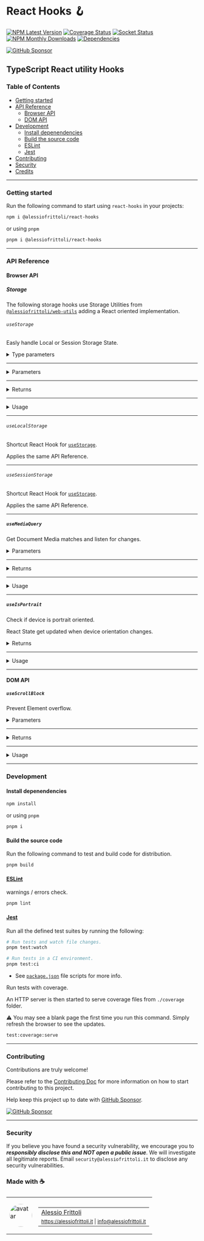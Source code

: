 # React Hooks 🪝

[![NPM Latest Version][version-badge]][npm-url] [![Coverage Status][coverage-badge]][coverage-url] [![Socket Status][socket-badge]][socket-url] [![NPM Monthly Downloads][downloads-badge]][npm-url] [![Dependencies][deps-badge]][deps-url]

[![GitHub Sponsor][sponsor-badge]][sponsor-url]

[version-badge]: https://img.shields.io/npm/v/%40alessiofrittoli%2Freact-hooks
[npm-url]: https://npmjs.org/package/%40alessiofrittoli%2Freact-hooks
[coverage-badge]: https://coveralls.io/repos/github/alessiofrittoli/react-hooks/badge.svg
[coverage-url]: https://coveralls.io/github/alessiofrittoli/react-hooks
[socket-badge]: https://socket.dev/api/badge/npm/package/@alessiofrittoli/react-hooks
[socket-url]: https://socket.dev/npm/package/@alessiofrittoli/react-hooks/overview
[downloads-badge]: https://img.shields.io/npm/dm/%40alessiofrittoli%2Freact-hooks.svg
[deps-badge]: https://img.shields.io/librariesio/release/npm/%40alessiofrittoli%2Freact-hooks
[deps-url]: https://libraries.io/npm/%40alessiofrittoli%2Freact-hooks

[sponsor-badge]: https://img.shields.io/static/v1?label=Fund%20this%20package&message=%E2%9D%A4&logo=GitHub&color=%23DB61A2
[sponsor-url]: https://github.com/sponsors/alessiofrittoli

## TypeScript React utility Hooks

### Table of Contents

- [Getting started](#getting-started)
- [API Reference](#api-reference)
  - [Browser API](#browser-api)
  - [DOM API](#dom-api)
- [Development](#development)
  - [Install depenendencies](#install-depenendencies)
  - [Build the source code](#build-the-source-code)
  - [ESLint](#eslint)
  - [Jest](#jest)
- [Contributing](#contributing)
- [Security](#security)
- [Credits](#made-with-)

---

### Getting started

Run the following command to start using `react-hooks` in your projects:

```bash
npm i @alessiofrittoli/react-hooks
```

or using `pnpm`

```bash
pnpm i @alessiofrittoli/react-hooks
```

---

### API Reference

#### Browser API

##### Storage

The following storage hooks use Storage Utilities from [`@alessiofrittoli/web-utils`](https://npmjs.com/package/@alessiofrittoli/web-utils#storage-utilities) adding a React oriented implementation.

###### `useStorage`

Easly handle Local or Session Storage State.

<details>

<summary style="cursor:pointer">Type parameters</summary>

| Parameter | Type | Default | Description |
|-----------|------|---------|-------------|
| `T`       | `any` | `string` | A custom type applied to the stored item. |

</details>

---

<details>

<summary style="cursor:pointer">Parameters</summary>

| Parameter | Type | Default | Description |
|-----------|------|---------|-------------|
| `key`          | `string`           | - | The storage item key. |
| `initialValue` | `T`                | - | The storage item initial value. |
| `type`         | `local \| session` | local | (Optional) The storage API to use. |

</details>

---

<details>

<summary style="cursor:pointer">Returns</summary>

Type: `[ Value<T>, SetValue<Value<T>> ]`

A tuple with the stored item value or initial value and the setter function.

</details>

---

<details>

<summary style="cursor:pointer">Usage</summary>

###### Importing the hooks

```tsx
import {
  useStorage, useLocalStorage, useSessionStorage
} from '@alessiofrittoli/react-hooks'
// or
import {
  useStorage, useLocalStorage, useSessionStorage
} from '@alessiofrittoli/react-hooks/browser-api'
// or
import {
  useStorage, useLocalStorage, useSessionStorage
} from '@alessiofrittoli/react-hooks/browser-api/storage'
```

---

###### Reading item value from storage

```tsx
'use client'

import { useStorage } from '@alessiofrittoli/react-hooks/browser-api/storage'

type Locale = 'it' | 'en'

const storage       = 'local' // or 'session'
const defaultLocale = 'it'

export const SomeComponent: React.FC = () => {

  const [ userLocale ] = useStorage<Locale>( 'user-locale', defaultLocale, storage )

  return (
    ...
  )

}
```

---

###### Updating storage item value

```tsx
'use client'

import { useCallback } from 'react'
import { useStorage } from '@alessiofrittoli/react-hooks/browser-api/storage'

type Locale = 'it' | 'en'

const storage       = 'local' // or 'session'
const defaultLocale = 'it'

export const LanguageSwitcher: React.FC = () => {

  const [ userLocale, setUserLocale ] = useStorage<Locale>( 'user-locale', defaultLocale, storage )

  const clickHandler = useCallback( () => {
    setUserLocale( 'en' )
  }, [ setUserLocale ] )

  return (
    ...
  )

}
```

---

###### Deleting storage item

```tsx
'use client'

import { useCallback } from 'react'
import { useStorage } from '@alessiofrittoli/react-hooks/browser-api/storage'

type Locale = 'it' | 'en'

const storage       = 'local' // or 'session'
const defaultLocale = 'it'

export const LanguageSwitcher: React.FC = () => {

  const [ userLocale, setUserLocale ] = useStorage<Locale>( 'user-locale', defaultLocale, storage )

  const deleteHandler = useCallback( () => {
    setUserLocale( null )
    // or
    setUserLocale( undefined )
    // or
    setUserLocale( '' )
  }, [ setUserLocale ] )

  return (
    ...
  )

}
```

</details>

---

###### `useLocalStorage`

Shortcut React Hook for [`useStorage`](#usestorage).

Applies the same API Reference.

---

###### `useSessionStorage`

Shortcut React Hook for [`useStorage`](#usestorage).

Applies the same API Reference.

---

##### `useMediaQuery`

Get Document Media matches and listen for changes.

<details>

<summary style="cursor:pointer">Parameters</summary>

| Parameter | Type     | Description |
|-----------|----------|-------------|
| `query`   | `string` | A string specifying the media query to parse into a `MediaQueryList`. |

</details>

---

<details>

<summary style="cursor:pointer">Returns</summary>

Type: `boolean`

- `true` if the document currently matches the media query list.
- `false` otherwise.

</details>

---

<details>

<summary style="cursor:pointer">Usage</summary>

###### Importing the hook

```tsx
import { useMediaQuery } from '@alessiofrittoli/react-hooks'
// or
import { useMediaQuery } from '@alessiofrittoli/react-hooks/browser-api'
```

---

###### Check if user device prefers dark color scheme

```tsx
const isDarkOS = useMediaQuery( '(prefers-color-scheme: dark)' )
```

</details>

---

##### `useIsPortrait`

Check if device is portrait oriented.

React State get updated when device orientation changes.

<details>

<summary style="cursor:pointer">Returns</summary>

Type: `boolean`

- `true` if the device is portrait oriented.
- `false` otherwise.

</details>

---

<details>

<summary style="cursor:pointer">Usage</summary>

###### Importing the hook

```tsx
import { useIsPortrait } from '@alessiofrittoli/react-hooks'
// or
import { useIsPortrait } from '@alessiofrittoli/react-hooks/browser-api'
```

---

###### Check if user device is in landscape

```tsx
const isLandscape = ! useIsPortrait()
```

</details>

---

#### DOM API

##### `useScrollBlock`

Prevent Element overflow.

<details>

<summary style="cursor:pointer">Parameters</summary>

| Parameter | Type          | Default | Description |
|-----------|---------------|---------|-------------|
| `target`  | `HTMLElement` | `Document.documentElement` | (Optional) The React RefObject target HTMLElement. |

</details>

---

<details>

<summary style="cursor:pointer">Returns</summary>

Type: `[ () => void, () => void ]`

A tuple with block and restore scroll callbacks.

</details>

---

<details>

<summary style="cursor:pointer">Usage</summary>

###### Importing the hook

```tsx
import { useScrollBlock } from '@alessiofrittoli/react-hooks'
// or
import { useScrollBlock } from '@alessiofrittoli/react-hooks/dom-api'
```

---

###### Block Document Overflow

```tsx
const [ blockScroll, restoreScroll ] = useScrollBlock()

const openPopUpHandler = useCallback( () => {
  ...
  blockScroll()
}, [ blockScroll ] )

const closePopUpHandler = useCallback( () => {
  ...
  restoreScroll()
}, [ restoreScroll ] )

...
```

---

###### Block HTML Element Overflow

```tsx
const elementRef = useRef<HTMLDivElement>( null )

const [ blockScroll, restoreScroll ] = useScrollBlock( elementRef )

const scrollBlockHandler = useCallback( () => {
  ...
  blockScroll()
}, [ blockScroll ] )

const scrollRestoreHandler = useCallback( () => {
  ...
  restoreScroll()
}, [ restoreScroll ] )

...
```

</details>

---

### Development

#### Install depenendencies

```bash
npm install
```

or using `pnpm`

```bash
pnpm i
```

#### Build the source code

Run the following command to test and build code for distribution.

```bash
pnpm build
```

#### [ESLint](https://www.npmjs.com/package/eslint)

warnings / errors check.

```bash
pnpm lint
```

#### [Jest](https://npmjs.com/package/jest)

Run all the defined test suites by running the following:

```bash
# Run tests and watch file changes.
pnpm test:watch

# Run tests in a CI environment.
pnpm test:ci
```

- See [`package.json`](./package.json) file scripts for more info.

Run tests with coverage.

An HTTP server is then started to serve coverage files from `./coverage` folder.

⚠️ You may see a blank page the first time you run this command. Simply refresh the browser to see the updates.

```bash
test:coverage:serve
```

---

### Contributing

Contributions are truly welcome!

Please refer to the [Contributing Doc](./CONTRIBUTING.md) for more information on how to start contributing to this project.

Help keep this project up to date with [GitHub Sponsor][sponsor-url].

[![GitHub Sponsor][sponsor-badge]][sponsor-url]

---

### Security

If you believe you have found a security vulnerability, we encourage you to **_responsibly disclose this and NOT open a public issue_**. We will investigate all legitimate reports. Email `security@alessiofrittoli.it` to disclose any security vulnerabilities.

### Made with ☕

<table style='display:flex;gap:20px;'>
  <tbody>
    <tr>
      <td>
        <img alt="avatar" src='https://avatars.githubusercontent.com/u/35973186' style='width:60px;border-radius:50%;object-fit:contain;'>
      </td>
      <td>
        <table style='display:flex;gap:2px;flex-direction:column;'>
          <tbody>
              <tr>
                <td>
                  <a href='https://github.com/alessiofrittoli' target='_blank' rel='noopener'>Alessio Frittoli</a>
                </td>
              </tr>
              <tr>
                <td>
                  <small>
                    <a href='https://alessiofrittoli.it' target='_blank' rel='noopener'>https://alessiofrittoli.it</a> |
                    <a href='mailto:info@alessiofrittoli.it' target='_blank' rel='noopener'>info@alessiofrittoli.it</a>
                  </small>
                </td>
              </tr>
          </tbody>
        </table>
      </td>
    </tr>
  </tbody>
</table>
